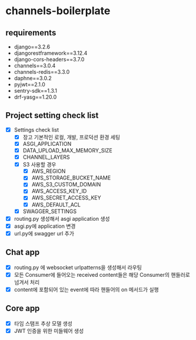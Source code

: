 # channels-boilerplate
## requirements
- django==3.2.6
- djangorestframework==3.12.4
- django-cors-headers==3.7.0
- channels==3.0.4
- channels-redis==3.3.0
- daphne==3.0.2
- pyjwt==2.1.0
- sentry-sdk==1.3.1
- drf-yasg==1.20.0

## Project setting check list
- [x] Settings check list
    - [x] 장고 기본적인 로컬, 개발, 프로덕션 환경 세팅
    - [x] ASGI_APPLICATION
    - [x] DATA_UPLOAD_MAX_MEMORY_SIZE
    - [x] CHANNEL_LAYERS
    - [x] S3 사용할 경우
        - [x] AWS_REGION
        - [x] AWS_STORAGE_BUCKET_NAME
        - [x] AWS_S3_CUSTOM_DOMAIN
        - [x] AWS_ACCESS_KEY_ID
        - [x] AWS_SECRET_ACCESS_KEY
        - [x] AWS_DEFAULT_ACL
    - [x] SWAGGER_SETTINGS
- [x] routing.py 생성해서 asgi application 생성
- [x] asgi.py에 application 변경 
- [x] url.py에 swagger url 추가
    
## Chat app
- [x] routing.py 에 websocket urlpatterns을 생성해서 라우팅
- [x] 모든 Consumer에 들어오는 received content들은 해당 Consumer의 핸들러로 넘겨서 처리
- [x] content에 포함되어 있는 event에 따라 핸들어의 on 메서드가 실행 

## Core app
- [x] 타임 스탬프 추상 모델 생성
- [x] JWT 인증을 위한 미들웨어 생성